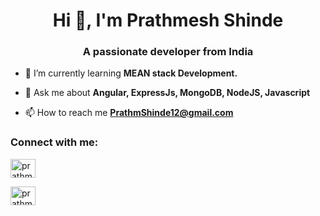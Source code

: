 <h1 align="center">Hi 👋, I'm Prathmesh Shinde</h1>
<h3 align="center">A passionate developer from India</h3>


<!-- <p align="left"> <img src="https://komarev.com/ghpvc/?username=kshitijayamgar&label=Profile%20views&color=0e75b6&style=flat" alt="kshitijayamgar" /> </p> -->

- 🌱 I’m currently learning **MEAN stack Development.**

- 💬 Ask me about **Angular, ExpressJs, MongoDB, NodeJS, Javascript**

- 📫 How to reach me **PrathmShinde12@gmail.com**

<h3 align="left">Connect with me:</h3>
<p align="left">
<a href="www.linkedin.com/in/prathmshinde" target="blank"><img align="center" src="https://raw.githubusercontent.com/rahuldkjain/github-profile-readme-generator/master/src/images/icons/Social/linked-in-alt.svg" alt="prathmshinde" height="30" width="40" /></a>

<a href="https://www.instagram.com/prathmshinde301/" target="blank"><img align="center" src="https://raw.githubusercontent.com/rahuldkjain/github-profile-readme-generator/master/src/images/icons/Social/instagram.svg" alt="prathmshinde301/" height="30" width="40" /></a>


